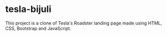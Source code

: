 # tesla-bijuli

This project is a clone of Tesla's Roadster landing page made using HTML, CSS, Bootstrap and JavaScript.

